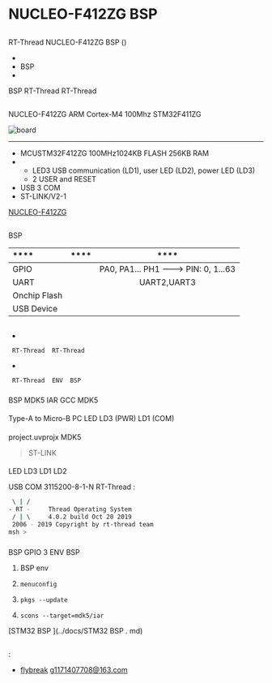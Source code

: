 # NUCLEO-F412ZG  BSP 

## 

 RT-Thread  NUCLEO-F412ZG  BSP () 



- 
- BSP 
- 

 BSP RT-Thread  RT-Thread 

## 

 NUCLEO-F412ZG  ARM Cortex-M4  100Mhz STM32F411ZG 



![board](figures/board.png)

 **** 

- MCUSTM32F412ZG 100MHz1024KB FLASH 256KB RAM
- 
  - LED3 USB communication (LD1), user LED (LD2), power LED (LD3) 
  - 2 USER and RESET 
- USB  3  COM 
-  ST-LINK/V2-1 

 [NUCLEO-F412ZG ](https://www.st.com/en/evaluation-tools/nucleo-f412zg.html)

## 

 BSP 

| **** | **** |               ****                |
| :------------ | :----------: | :-----------------------------------: |
| GPIO         |          | PA0, PA1... PH1 ---> PIN: 0, 1...63 |
| UART         |          |              UART2,UART3            |
| Onchip Flash |          |                                     |
|  USB Device  |          |                                     |

## 



- 

     RT-Thread  RT-Thread  

- 

     RT-Thread  ENV  BSP 


### 

 BSP  MDK5  IAR  GCC  MDK5 

#### 

 Type-A to Micro-B  PC  LED LD3 (PWR)  LD1 (COM) 

#### 

 project.uvprojx  MDK5 

>  ST-LINK 

#### 

 LED  LD3  LD1  LD2 

USB  COM  3115200-8-1-N RT-Thread :

```bash
 \ | /
- RT -     Thread Operating System
 / | \     4.0.2 build Oct 20 2019
 2006 - 2019 Copyright by rt-thread team
msh >
```
### 

 BSP  GPIO   3  ENV  BSP 

1.  BSP  env 

2.  `menuconfig` 

3.  `pkgs --update` 

4.  `scons --target=mdk5/iar` 

 [STM32  BSP ](../docs/STM32  BSP . md)

## 



## 

:

- [flybreak](https://github.com/guozhanxin) <g1171407708@163.com>